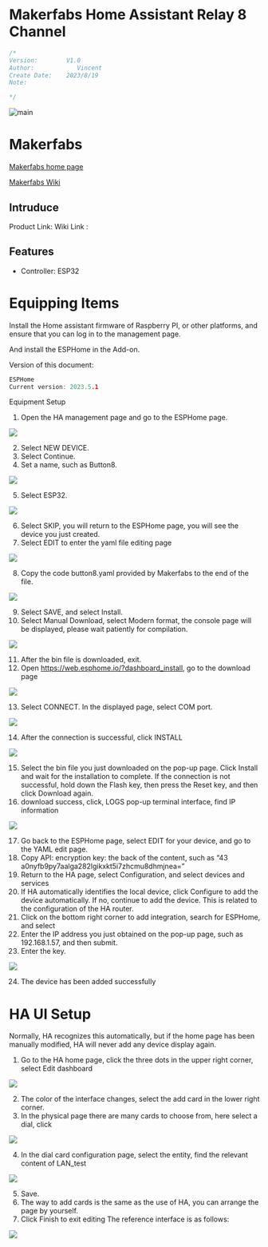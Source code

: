 # Makerfabs Home Assistant Relay 8 Channel

```c++
/*
Version:        V1.0
Author:            Vincent
Create Date:    2023/8/19
Note:

*/
```

![main](md_pic/main.jpg)

# Makerfabs

[Makerfabs home page](https://www.makerfabs.com/)

[Makerfabs Wiki](https://wiki.makerfabs.com/)

## Intruduce
Product Link:
Wiki Link :

## Features

- Controller: ESP32

# Equipping Items
Install the Home assistant firmware of Raspberry PI, or other platforms, and ensure that you can log in to the management page.

And install the ESPHome in the Add-on.

Version of this document:
 
``` c
ESPHome
Current version: 2023.5.1

```


Equipment Setup

1. Open the HA management page and go to the ESPHome page.

![](md_pic/1.jpg)

2. Select NEW DEVICE.
3. Select Continue.
4. Set a name, such as Button8.

![](md_pic/2.jpg)

5. Select ESP32.

![](md_pic/3.jpg)
 
6. Select SKIP, you will return to the ESPHome page, you will see the device you just created.
7. Select EDIT to enter the yaml file editing page

![](md_pic/4.jpg)

8. Copy the code button8.yaml provided by Makerfabs to the end of the file.

![](md_pic/5.jpg)

9. Select SAVE, and select Install.
10. Select Manual Download, select Modern format, the console page will be displayed, please wait patiently for compilation.

![](md_pic/8.jpg)

11. After the bin file is downloaded, exit.
12. Open https://web.esphome.io/?dashboard_install, go to the download page

![](md_pic/9.jpg)

13. Select CONNECT. In the displayed page, select COM port.

![](md_pic/10.jpg)

14. After the connection is successful, click INSTALL

![](md_pic/11.jpg)

15. Select the bin file you just downloaded on the pop-up page. Click Install and wait for the installation to complete. If the connection is not successful, hold down the Flash key, then press the Reset key, and then click Download again.
16. download success, click, LOGS pop-up terminal interface, find IP information

![](md_pic/12.jpg)

17. Go back to the ESPHome page, select EDIT for your device, and go to the YAML edit page.
18. Copy API: encryption key: the back of the content, such as “43 a0nyfb9py7aalga282lgikxkt5i7zhcmu8dhmjnea=”
19. Return to the HA page, select Configuration, and select devices and services
20. If HA automatically identifies the local device, click Configure to add the device automatically. If no, continue to add the device. This is related to the configuration of the HA router.
21. Click on the bottom right corner to add integration, search for ESPHome, and select
22. Enter the IP address you just obtained on the pop-up page, such as 192.168.1.57, and then submit.
23. Enter the key.

![](md_pic/13.jpg)

24. The device has been added successfully



# HA UI Setup

Normally, HA recognizes this automatically, but if the home page has been manually modified, HA will never add any device display again.

1. Go to the HA home page, click the three dots in the upper right corner, select Edit dashboard

![](md_pic/15.jpg)

2. The color of the interface changes, select the add card in the lower right corner.
3. In the physical page there are many cards to choose from, here select a dial, click

![](md_pic/16.jpg)

4. In the dial card configuration page, select the entity, find the relevant content of LAN_test

![](md_pic/17.jpg)

5. Save.
6. The way to add cards is the same as the use of HA, you can arrange the page by yourself.
7. Click Finish to exit editing
The reference interface is as follows:

![](md_pic/21.jpg)
